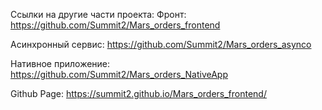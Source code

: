 Ссылки на другие части проекта:
Фронт: https://github.com/Summit2/Mars_orders_frontend

Асинхронный сервис: https://github.com/Summit2/Mars_orders_asynco

Нативное приложение: https://github.com/Summit2/Mars_orders_NativeApp

Github Page: https://summit2.github.io/Mars_orders_frontend/


